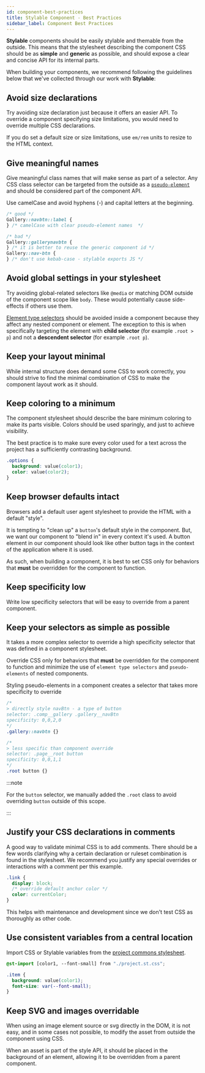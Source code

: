 ```yaml
---
id: component-best-practices
title: Stylable Component - Best Practices
sidebar_label: Component Best Practices
---
```


**Stylable** components should be easily stylable and themable from the outside. This means that the stylesheet describing the component CSS should be as **simple** and **generic** as possible, and should expose a clear and concise API for its internal parts.

When building your components, we recommend following the guidelines below that we've collected through our work with **Stylable**:

## Avoid size declarations

Try avoiding size declaration just because it offers an easier API. To override a component specifying size limitations, you would need to override multiple CSS declarations.

If you do set a default size or size limitations, use `em/rem` units to resize to the HTML context.

## Give meaningful names

Give meaningful class names that will make sense as part of a selector. Any CSS class selector can be targeted from the outside as a [`pseudo-element`](../references/pseudo-elements.md) and should be considered part of the component API.

Use camelCase and avoid hyphens (-) and capital letters at the beginning.

```css
/* good */
Gallery::navbtn::label {
} /* camelCase with clear pseudo-element names  */
```

```css
/* bad */
Gallery::gallerynavbtn {
} /* it is better to reuse the generic component id */
Gallery::nav-btn {
} /* don't use kebab-case - stylable exports JS */
```

## Avoid global settings in your stylesheet

Try avoiding global-related selectors like `@media` or matching DOM outside of the component scope like `body`. These would potentially cause side-effects if others use them.

[Element type selectors](../references/tag-selectors.md) should be avoided inside a component because they affect any nested component or element. The exception to this is when specifically targeting the element with **child selector** (for example `.root > p`) and not a **descendent selector** (for example `.root p`).

## Keep your layout minimal

While internal structure does demand some CSS to work correctly, you should strive to find the minimal combination of CSS to make the component layout work as it should.

## Keep coloring to a minimum

The component stylesheet should describe the bare minimum coloring to make its parts visible. Colors should be used sparingly, and just to achieve visibility.

The best practice is to make sure every color used for a text across the project has a sufficiently contrasting background.

```css
.options {
  background: value(color1);
  color: value(color2);
}
```

## Keep browser defaults intact

Browsers add a default user agent stylesheet to provide the HTML with a default "style".

It is tempting to "clean up" a `button`'s default style in the component. But, we want our component to "blend in" in every context it's used. A button element in our component should look like other button tags in the context of the application where it is used.

As such, when building a component, it is best to set CSS only for behaviors that **must** be overridden for the component to function.

## Keep specificity low

Write low specificity selectors that will be easy to override from a parent component.

## Keep your selectors as simple as possible

It takes a more complex selector to override a high specificity selector that was defined in a component stylesheet.

Override CSS only for behaviors that **must** be overridden for the component to function and minimize the use of `element type selectors` and `pseudo-elements` of nested components.

Styling pseudo-elements in a component creates a selector that takes more specificity to override

<!-- prettier-ignore-start -->
```css title="gallery.st.css"
/* 
> directly style navBtn - a type of button
selector: .comp__gallery .gallery__navBtn
specificity: 0,0,2,0 
*/
.gallery::navbtn {}
```

```css title="page.st.css"
/* 
> less specific than component override 
selector: .page__root button
specificity: 0,0,1,1
*/
.root button {}
```
<!-- prettier-ignore-end -->

:::note

For the `button` selector, we manually added the `.root` class to avoid overriding `button` outside of this scope.

:::

## Justify your CSS declarations in comments

A good way to validate minimal CSS is to add comments. There should be a few words clarifying why a certain declaration or ruleset combination is found in the stylesheet. We recommend you justify any special overrides or interactions with a comment per this example.

```css
.link {
  display: block;
  /* override default anchor color */
  color: currentColor;
}
```

This helps with maintenance and development since we don't test CSS as thoroughly as other code.

## Use consistent variables from a central location

Import CSS or Stylable variables from the [project commons stylesheet](../guides/project-commons.md).

```css
@st-import [color1, --font-small] from "./project.st.css";

.item {
  background: value(color1);
  font-size: var(--font-small);
}
```

## Keep SVG and images overridable

When using an image element source or svg directly in the DOM, it is not easy, and in some cases not possible, to modify the asset from outside the component using CSS.

When an asset is part of the style API, it should be placed in the background of an element, allowing it to be overridden from a parent component.
